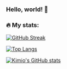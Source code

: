 ### Hello, world! 👋






### 🔥 My stats:
[![GitHub Streak](http://github-readme-streak-stats.herokuapp.com?user=KimioN42&theme=dark&background=000000)](https://git.io/streak-stats)

[![Top Langs](https://github-readme-stats.vercel.app/api/top-langs/?username=KimioN42)](https://github.com/anuraghazra/github-readme-stats)

[![Kimio's GitHub stats](https://github-readme-stats.vercel.app/api?username=KimioN42)](https://github.com/anuraghazra/github-readme-stats)




<!--
**KimioN42/KimioN42** is a ✨ _special_ ✨ repository because its `README.md` (this file) appears on your GitHub profile.

Here are some ideas to get you started:

- 🔭 I’m currently working on ...
- 🌱 I’m currently learning ...
- 👯 I’m looking to collaborate on ...
- 🤔 I’m looking for help with ...
- 💬 Ask me about ...
- 📫 How to reach me: ...
- 😄 Pronouns: ...
- ⚡ Fun fact: ...
-->
